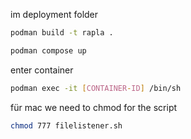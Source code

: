 

im deployment folder

```bash 
podman build -t rapla .

podman compose up
```


enter container
```bash
podman exec -it [CONTAINER-ID] /bin/sh
```


für mac we need to chmod for the script
```bash
chmod 777 filelistener.sh
```